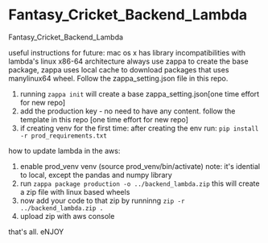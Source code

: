 # Fantasy_Cricket_Backend_Lambda
Fantasy_Cricket_Backend_Lambda 

useful instructions for future: 
mac os x has library incompatibilities with lambda's linux x86-64 architecture 
always use zappa to create the base package, zappa uses local cache to download 
packages that uses manylinux64 wheel. 
Follow the zappa_setting.json file in this repo.  

1) running `zappa init` will create a base zappa_setting.json[one time effort for new repo] 
2) add the production key - no need to have any content. follow the template in this repo [one time effort for new repo]  
3) if creating venv for the first time: after creating the env run: `pip install -r prod_requirements.txt`

how to update lambda in the aws: 
1) enable prod_venv venv (source prod_venv/bin/activate) 
note: it's idential to local, except the pandas and numpy library 
2) run `zappa package production -o ../backend_lambda.zip` 
this will create a zip file with linux based wheels 
3) now add your code to that zip by runninng `zip -r ../backend_lambda.zip .` 
4) upload zip with aws console

that's all. eNJOY
